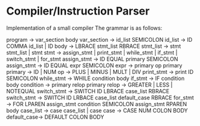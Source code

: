 # Compiler/Instruction Parser
Implementation of a small compiler
The grammar is as follows:

program		->	var_section body
var_section	->	id_list SEMICOLON
id_list		->	ID COMMA id_list | ID
body		->	LBRACE stmt_list RBRACE
stmt_list	->	stmt stmt_list | stmt
stmt		->	assign_stmt | print_stmt | while_stmt | if_stmt | switch_stmt | for_stmt
assign_stmt ->	ID EQUAL primary SEMICOLON
assign_stmt ->	ID EQUAL expr SEMICOLON
expr		->	primary op primary
primary		->	ID | NUM
op			->	PLUS | MINUS | MULT | DIV
print_stmt	->	print ID SEMICOLON
while_stmt	->	WHILE condition body
if_stmt		->	IF condition body
condition	->	primary relop primary
relop		->	GREATER | LESS | NOTEQUAL
switch_stmt	->	SWITCH ID LBRACE case_list RBRACE
switch_stmt ->	SWITCH ID LRBACE case_list default_case RBRACE
for_stmt	->	FOR LPAREN assign_stmt condition SEMICOLON assign_stmt RPAREN body
case_list	->	case case_list | case
case		->	CASE NUM COLON BODY
default_case->	DEFAULT COLON BODY